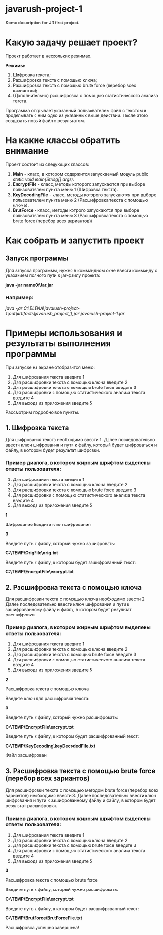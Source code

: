# javarush-project-1
Some description for JR first project.


# Какую задачу решает проект?

Проект работает в нескольких режимах.

**Режимы:**

1. Шифровка текста;
2. Расшифровка текста с помощью ключа;
3. Расшифровка текста с помощью brute force (перебор всех вариантов);
4. (Дополнительно) расшифровка с помощью статистического анализа текста.

Программа открывает указанный пользователем файл с текстом и проделывать с ним одно из указанных выше действий. После этого создавать новый файл с результатом.


# На какие классы обратить внимание

Проект состоит из следующих классов: 

1. **Main** - класс, в котором содержится запускаемый модуль public *static void main(String[] args)*. 
2. **EncryptFile** - класс, методы которого запускаются при выборе пользователем пункта меню 1 (Шифровка текста).
3. **KeyDecodingFile** - класс, методы которого запускаются при выборе пользователем пункта меню 2 (Расшифровка текста с помощью ключа).
4. **BrutForce** - класс, методы котрого запускаются при выборе пользователем пункта меню 3 (Расшифровка текста с помощью brute force (перебор всех вариантов))

# Как собрать и запустить проект

## Запуск программы

Для запуска программы, нужно в коммандном окне ввести комманду c указанием полного пути к jar-файлу проекта: 

**java -jar nameOfJar.jar** 

### Например: 

*java -jar C:\ELENA\javarush-project-1\out\artifacts\javarush_project_1_jar\javarush-project-1.jar*

# Примеры использования и результаты выполнения программы

При запуске на экране отобразится меню:

1. Для шифрования текста введите 1
2. Для расшифровки текста с помощью ключа введите 2
3. Для расшифровки текста с помощью brute force введите 3
4. Для расшифровки с помощью статистического анализа текста введите 4
5. Для выхода из приложения введите 5

Рассмотрим подробно все пункты.

## 1. Шифровка текста 

Для шифрования текста необходимо ввести 1.
Далее последовательно ввести ключ шифрования и пути к файлу, который будет шифроваться и файлу, в котором будет результат шифровки. 

### Пример диалога, в котором жирным шрифтом выделены ответы пользователя: 

1. Для шифрования текста введите 1
2. Для расшифровки текста с помощью ключа введите 2
3. Для расшифровки текста с помощью brute force введите 3
4. Для расшифровки с помощью статистического анализа текста введите 4
5. Для выхода из приложения введите 5

**1**

Шифрование
Введите ключ шифрования:

**3**

Введите путь к файлу, который нужно зашифровать:

**C:\TEMP\OrigFile\orig.txt**

Введите путь к файлу, в котором будет зашифрованный текст:

**C:\TEMP\EncryptFile\encrypt.txt**




## 2. Расшифровка текста с помощью ключа

Для расшифровки текста с помощью ключа необходимо ввести 2.
Далее последовательно ввести ключ шифрования и пути к зашифрованному файлу и файлу, в котором будет результат расшифровки. 

### Пример диалога, в котором жирным шрифтом выделены ответы пользователя: 

1. Для шифрования текста введите 1
2. Для расшифровки текста с помощью ключа введите 2
3. Для расшифровки текста с помощью brute force введите 3
4. Для расшифровки с помощью статистического анализа текста введите 4
5. Для выхода из приложения введите 5

**2**

Расшифровка текста с помощью ключа

Введите ключ для расшифровки текста:

**3**

Введите путь к файлу, который нужно расшифровать:

**C:\TEMP\EncryptFile\encrypt.txt**

Введите путь к файлу, в котором будет расшифрованный текст:

**C:\TEMP\KeyDecoding\keyDecodedFile.txt**

Файл расшифрован



## 3. Расшифровка текста с помощью brute force (перебор всех вариантов)

Для расшифровки текста с помощью  методом brute force (перебор всех вариантов) необходимо ввести 3.
Далее последовательно ввести ключ шифрования и пути к зашифрованному файлу и файлу, в котором будет результат расшифровки. 

### Пример диалога, в котором жирным шрифтом выделены ответы пользователя: 

1. Для шифрования текста введите 1
2. Для расшифровки текста с помощью ключа введите 2
3. Для расшифровки текста с помощью brute force введите 3
4. Для расшифровки с помощью статистического анализа текста введите 4
5. Для выхода из приложения введите 5

**3**

Расшифровка текста с помощью brute force

Введите путь к файлу, который нужно расшифровать:

**C:\TEMP\EncryptFile\encrypt.txt**

Введите путь к файлу, в котором будет расшифрованный текст:

**C:\TEMP\BrutForce\BrutForceFile.txt**

Расшифровка успешно завершена!

